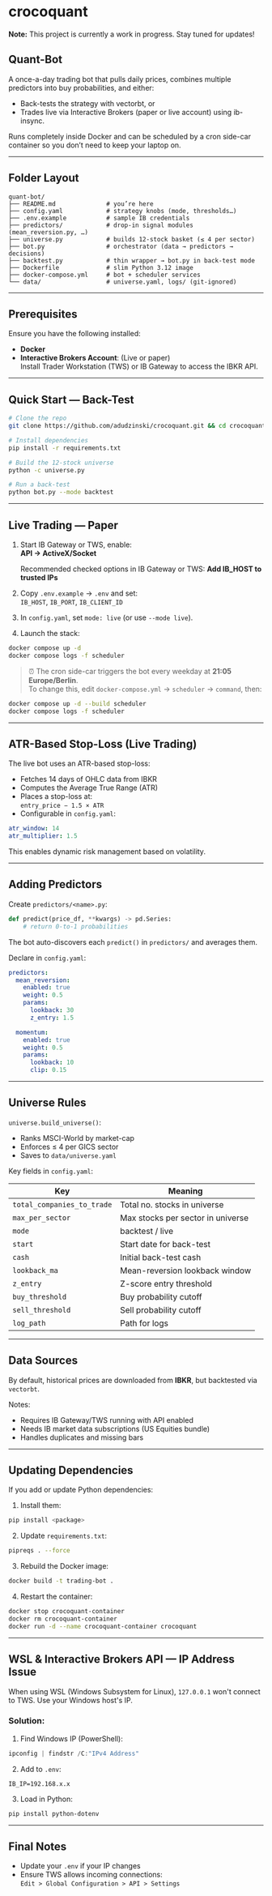 # crocoquant
**Note:** This project is currently a work in progress. Stay tuned for updates!
## Quant-Bot

A once-a-day trading bot that pulls daily prices, combines multiple predictors into buy probabilities, and either:

- Back-tests the strategy with vectorbt, or  
- Trades live via Interactive Brokers (paper or live account) using ib-insync.

Runs completely inside Docker and can be scheduled by a cron side-car container so you don’t need to keep your laptop on.

---

## Folder Layout

```
quant-bot/
├── README.md              # you’re here
├── config.yaml            # strategy knobs (mode, thresholds…)
├── .env.example           # sample IB credentials
├── predictors/            # drop-in signal modules (mean_reversion.py, …)
├── universe.py            # builds 12-stock basket (≤ 4 per sector)
├── bot.py                 # orchestrator (data → predictors → decisions)
├── backtest.py            # thin wrapper → bot.py in back-test mode
├── Dockerfile             # slim Python 3.12 image
├── docker-compose.yml     # bot + scheduler services
└── data/                  # universe.yaml, logs/ (git-ignored)
```

---

## Prerequisites

Ensure you have the following installed:

- **Docker**  
- **Interactive Brokers Account**: (Live or paper)  
  Install Trader Workstation (TWS) or IB Gateway to access the IBKR API.

---

## Quick Start — Back-Test

```bash
# Clone the repo
git clone https://github.com/adudzinski/crocoquant.git && cd crocoquant

# Install dependencies
pip install -r requirements.txt

# Build the 12-stock universe
python -c universe.py

# Run a back-test
python bot.py --mode backtest 
```

---

## Live Trading — Paper

1. Start IB Gateway or TWS, enable:  
   **API → ActiveX/Socket**

    Recommended checked options in IB Gateway or TWS:
   **Add IB_HOST to trusted IPs**

2. Copy `.env.example` → `.env` and set:  
   `IB_HOST`, `IB_PORT`, `IB_CLIENT_ID`

3. In `config.yaml`, set `mode: live` (or use `--mode live`).

4. Launch the stack:

```bash
docker compose up -d
docker compose logs -f scheduler
```

> ⏰ The cron side-car triggers the bot every weekday at **21:05 Europe/Berlin**.  
To change this, edit `docker-compose.yml` → `scheduler` → `command`, then:

```bash
docker compose up -d --build scheduler  
docker compose logs -f scheduler
```

---

## ATR-Based Stop-Loss (Live Trading)

The live bot uses an ATR-based stop-loss:

- Fetches 14 days of OHLC data from IBKR
- Computes the Average True Range (ATR)
- Places a stop-loss at:  
  `entry_price − 1.5 × ATR`
- Configurable in `config.yaml`:

```yaml
atr_window: 14
atr_multiplier: 1.5
```

This enables dynamic risk management based on volatility.

---

## Adding Predictors

Create `predictors/<name>.py`:

```python
def predict(price_df, **kwargs) -> pd.Series:
    # return 0-to-1 probabilities
```

The bot auto-discovers each `predict()` in `predictors/` and averages them.

Declare in `config.yaml`:

```yaml
predictors:
  mean_reversion:
    enabled: true
    weight: 0.5
    params:
      lookback: 30
      z_entry: 1.5

  momentum:
    enabled: true
    weight: 0.5
    params:
      lookback: 10
      clip: 0.15
```

---

## Universe Rules

`universe.build_universe()`:

- Ranks MSCI-World by market-cap  
- Enforces ≤ 4 per GICS sector  
- Saves to `data/universe.yaml`

Key fields in `config.yaml`:

| Key              | Meaning                               |
|------------------|---------------------------------------|
| `total_companies_to_trade` | Total no. stocks in universe|
| `max_per_sector` | Max stocks per sector in universe     |
| `mode`           | backtest / live                       |
| `start`          | Start date for back-test              |
| `cash`           | Initial back-test cash                |
| `lookback_ma`    | Mean-reversion lookback window        |
| `z_entry`        | Z-score entry threshold               |
| `buy_threshold`  | Buy probability cutoff                |
| `sell_threshold` | Sell probability cutoff               |
| `log_path`       | Path for logs                         |

---

## Data Sources

By default, historical prices are downloaded from **IBKR**, but backtested via `vectorbt`.


Notes:

- Requires IB Gateway/TWS running with API enabled
- Needs IB market data subscriptions (US Equities bundle)
- Handles duplicates and missing bars

---

## Updating Dependencies

If you add or update Python dependencies:

1. Install them:

```bash
pip install <package>
```

2. Update `requirements.txt`:

```bash
pipreqs . --force
```

3. Rebuild the Docker image:

```bash
docker build -t trading-bot .
```

4. Restart the container:

```bash
docker stop crocoquant-container
docker rm crocoquant-container
docker run -d --name crocoquant-container crocoquant
```

---

## WSL & Interactive Brokers API — IP Address Issue

When using WSL (Windows Subsystem for Linux), `127.0.0.1` won't connect to TWS. Use your Windows host's IP.

### Solution:

1. Find Windows IP (PowerShell):

```powershell
ipconfig | findstr /C:"IPv4 Address"
```

2. Add to `.env`:

```dotenv
IB_IP=192.168.x.x
```

3. Load in Python:

```bash
pip install python-dotenv
```

---

## Final Notes

- Update your `.env` if your IP changes
- Ensure TWS allows incoming connections:  
  `Edit > Global Configuration > API > Settings`
